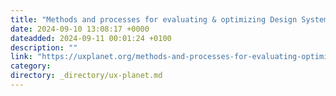 ```yaml
---
title: "Methods and processes for evaluating & optimizing Design Systems"
date: 2024-09-10 13:08:17 +0000
dateadded: 2024-09-11 00:01:24 +0100
description: ""
link: "https://uxplanet.org/methods-and-processes-for-evaluating-optimizing-design-systems-236fa0c963b2?source=rss----819cc2aaeee0---4"
category:
directory: _directory/ux-planet.md
---
```

